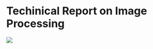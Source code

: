 # Techinical Report on Image Processing
![](https://raw.githubusercontent.com/KuanWei-Tseng/FormulaAir-NTUME/master/Raspberry%20Pi/camera/marked.bmp)
